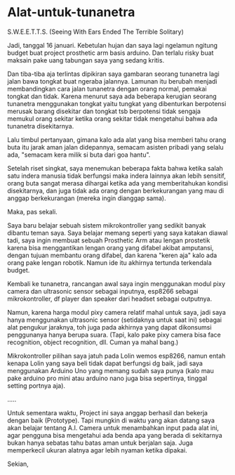 # Alat-untuk-tunanetra
S.W.E.E.T.T.S. (Seeing With Ears Ended The Terrible Solitary)



Jadi, tanggal 16 januari. Kebetulan hujan dan saya lagi ngelamun ngitung budget buat project prosthetic arm basis arduino. Dan terlalu risky buat maksain pake uang tabungan saya yang sedang kritis.

Dan tiba-tiba aja terlintas dipikiran saya gambaran seorang tunanetra lagi jalan bawa tongkat buat ngeraba jalannya. Lamunan itu berubah menjadi membandingkan cara jalan tunanetra dengan orang normal, pemakai tongkat dan tidak. Karena menurut saya ada beberapa kerugian seorang tunanetra menggunakan tongkat yaitu tungkat yang dibenturkan berpotensi merusak barang disekitar dan tongkat tsb berpotensi tidak sengaja memukul orang sekitar ketika orang sekitar tidak mengetahui bahwa ada tunanetra disekitarnya.

Lalu timbul pertanyaan, gimana kalo ada alat yang bisa memberi tahu orang buta itu jarak aman jalan didepannya, semacam asisten pribadi yang selalu ada, "semacam kera milik si buta dari goa hantu".

Setelah riset singkat, saya menemukan beberapa fakta bahwa ketika salah satu indera manusia tidak berfungsi maka indera lainnya akan lebih sensitif, orang buta sangat merasa dihargai ketika ada yang memberitahukan kondisi disekitarnya, dan juga tidak ada orang dengan berkekurangan yang mau di anggap berkekurangan (mereka ingin dianggap sama).

Maka, pas sekali.

Saya baru belajar sebuah sistem mikrokontroller yang sedikit banyak dibantu teman saya. Saya belajar memang seperti yang saya katakan diawal tadi, saya ingin membuat sebuah Prosthetic Arm atau lengan prostetik karena bisa menggantikan lengan orang yang difabel akibat amputansi, dengan tujuan membantu orang difabel, dan karena "keren aja" kalo ada orang pake lengan robotik. Namun ide itu akhirnya tertunda terkendala budget. 

Kembali ke tunanetra, rancangan awal saya ingin menggunakan modul pixy camera dan ultrasonic sensor sebagai inputnya, esp8266 sebagai mikrokontroller, df player dan speaker dari headset sebagai outputnya. 

Namun, karena harga modul pixy camera relatif mahal untuk saya, jadi saya hanya menggunakan ultrasonic sensor (setidaknya untuk saat ini) sebagai alat pengukur jaraknya, toh juga pada akhirnya yang dapat dikonsumsi penggunanya hanya berupa suara. (Tapi, kalo pake pixy camera bisa face recognition, object recognition, dll. Cuman ya mahal bang.)

Mikrokontroller pilihan saya jatuh pada Lolin wemos esp8266, namun entah kenapa Lolin yang saya beli tidak dapat berfungsi dg baik, jadi saya menggunakan Arduino Uno yang memang sudah saya punya (kalo mau pake arduino pro mini atau arduino nano juga bisa sepertinya, tinggal setting portnya aja).

.....

Untuk sementara waktu, Project ini saya anggap berhasil dan bekerja dengan baik (Prototype). Tapi mungkin di waktu yang akan datang saya akan belajar tentang A.I. Camera untuk menambahkan input pada alat ini, agar pengguna bisa mengetahui ada benda apa yang berada di sekitarnya bukan hanya sebatas tahu batas aman untuk berjalan saja. Juga memperkecil ukuran alatnya agar lebih nyaman ketika dipakai.

Sekian,
